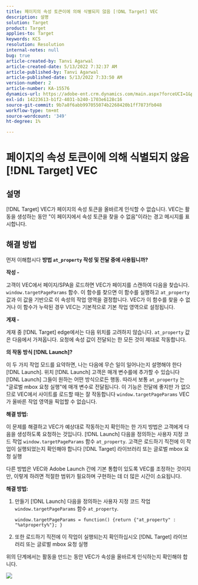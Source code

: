```yaml
---
title: 페이지의 속성 토큰이에 의해 식별되지 않음 [!DNL Target] VEC
description: 설명
solution: Target
product: Target
applies-to: Target
keywords: KCS
resolution: Resolution
internal-notes: null
bug: true
article-created-by: Tanvi Agarwal
article-created-date: 5/13/2022 7:32:37 AM
article-published-by: Tanvi Agarwal
article-published-date: 5/13/2022 7:33:50 AM
version-number: 2
article-number: KA-15576
dynamics-url: https://adobe-ent.crm.dynamics.com/main.aspx?forceUCI=1&pagetype=entityrecord&etn=knowledgearticle&id=391ddcdb-8ed2-ec11-a7b5-00224809c27a
exl-id: 14223613-b1f2-4031-b240-1703e6128c16
source-git-commit: 9b7a8f6abb997055074b2268420b1ff7873fb048
workflow-type: tm+mt
source-wordcount: '349'
ht-degree: 1%

---
```


# 페이지의 속성 토큰이에 의해 식별되지 않음 [!DNL Target] VEC

## 설명

[!DNL Target] VEC가 페이지의 속성 토큰을 올바르게 인식할 수 없습니다. VEC는 활동을 생성하는 동안 &quot;이 페이지에서 속성 토큰을 찾을 수 없음&quot;이라는 경고 메시지를 표시합니다.

## 해결 방법

먼저 이해합시다 <b>방법 `at_property` 작성 및 전달 중에 사용됩니까?</b>

<b>작성 -</b>

고객이 VEC에서 페이지/SPA을 로드하면 VEC가 페이지를 스캔하여 다음을 찾습니다. `window.targetPageParams` 함수. 이 함수를 찾으면 이 함수를 실행하고 `at_property` 값과 이 값을 기반으로 이 속성의 작업 영역을 결정합니다. VEC가 이 함수를 찾을 수 없거나 이 함수가 누락된 경우 VEC는 기본적으로 기본 작업 영역으로 설정됩니다.

<b>게재 -</b>

게재 중 [!DNL Target] edge에서는 다음 위치를 고려하지 않습니다. `at_property` 값은 다음에서 가져옵니다. 요청에 속성 값이 전달되는 한 모든 것이 제대로 작동합니다.

<b>의 작동 방식 [!DNL Launch]?</b>

이 두 가지 작업 모드를 요약하면, 나는 다음에 무슨 일이 일어나는지 설명해야 한다 [!DNL Launch]. 위치 [!DNL Launch] 고객은 매개 변수를에 추가할 수 있습니다 [!DNL Launch] 그들이 원하는 어떤 방식으로든 행동. 따라서 보통 `at_property` 는 &quot;글로벌 mbox 요청 실행&quot;에 매개 변수로 전달됩니다. 이 기능은 전달에 좋지만 가 없으므로 VEC에서 사이트를 로드할 때는 잘 작동합니다 `window.targetPageParams` VEC가 올바른 작업 영역을 픽업할 수 없습니다.

<b>해결 방법:</b>

이 문제를 해결하고 VEC가 예상대로 작동하는지 확인하는 한 가지 방법은 고객에게 다음을 생성하도록 요청하는 것입니다. [!DNL Launch] 다음을 정의하는 사용자 지정 코드 작업 `window.targetPageParams` 함수 `at_property`. 고객은 로드하기 직전에 이 작업이 실행되었는지 확인해야 합니다 [!DNL Target] 라이브러리 또는 글로벌 mbox 요청 실행

다른 방법은 VEC와 Adobe Launch 간에 기본 통합이 있도록 VEC를 조정하는 것이지만, 이렇게 하려면 적절한 범위가 필요하며 구현하는 데 더 많은 시간이 소요됩니다.

<b>해결 방법:</b>

1. 만들기 [!DNL Launch] 다음을 정의하는 사용자 지정 코드 작업 `window.targetPageParams` 함수 `at_property`.

   ```
   window.targetPageParams = function() {return {"at_property" : "%atproperty%"}; }
   ```

1. 또한 로드하기 직전에 이 작업이 실행되는지 확인하십시오 [!DNL Target] 라이브러리 또는 글로벌 mbox 요청 실행

위의 단계에서는 활동을 만드는 동안 VEC가 속성을 올바르게 인식하는지 확인해야 합니다.

![](http://omniture.custhelp.com/ci/inlineImage/get/3018176/a5a902ecd7ac849bb5bf0fa7e22e14e7)
